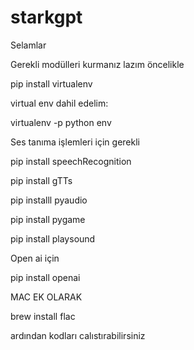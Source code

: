 # starkgpt

Selamlar 

Gerekli modülleri kurmanız lazım öncelikle

pip install virtualenv

virtual env dahil edelim:

virtualenv -p python  env


Ses tanıma işlemleri için gerekli

pip install speechRecognition

pip install gTTs

pip installl pyaudio

pip install pygame

pip install playsound


Open ai için

pip install openai

MAC EK OLARAK

brew install flac


ardından kodları calıstırabilirsiniz
